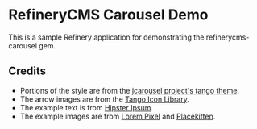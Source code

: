 RefineryCMS Carousel Demo
=========================

This is a sample Refinery application for demonstrating the refinerycms-carousel gem.

## Credits

* Portions of the style are from the [jcarousel project's tango theme](http://sorgalla.com/projects/jcarousel/).
* The arrow images are from the [Tango Icon Library](http://tango.freedesktop.org/Tango_Icon_Library).
* The example text is from [Hipster Ipsum](http://hipsteripsum.me/).
* The example images are from [Lorem Pixel](http://lorempixel.com/) and [Placekitten](http://placekitten.com/).
